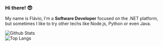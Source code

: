 ### Hi there! 😎

My name is Flávio, I'm a <b>Software Developer</b> focused on the .NET platform, but sometimes I like to try other techs like Node.js, Python or even Java.

![Github Stats](https://github-readme-stats.vercel.app/api?username=flaviogf&show_icons=true&include_all_commits=true&theme=onedark)
<br>
![Top Langs](https://github-readme-stats.vercel.app/api/top-langs/?username=flaviogf&show_icons=true&theme=onedark)
